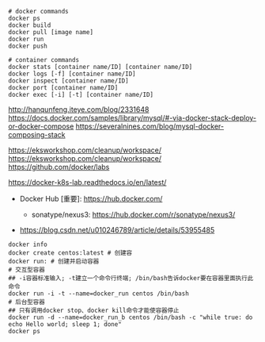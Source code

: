 
```shell
# docker commands
docker ps
docker build
docker pull [image name]
docker run
docker push

# container commands
docker stats [container name/ID] [container name/ID]
docker logs [-f] [container name/ID]
docker inspect [container name/ID]
docker port [container name/ID]
docker exec [-i] [-t] [container name/ID]
```



http://hanqunfeng.iteye.com/blog/2331648
https://docs.docker.com/samples/library/mysql/#-via-docker-stack-deploy-or-docker-compose
https://severalnines.com/blog/mysql-docker-composing-stack




https://eksworkshop.com/cleanup/workspace/
https://eksworkshop.com/cleanup/workspace/
https://github.com/docker/labs

https://docker-k8s-lab.readthedocs.io/en/latest/

- Docker Hub [重要]: https://hub.docker.com/
  - sonatype/nexus3: https://hub.docker.com/r/sonatype/nexus3/



- https://blog.csdn.net/u010246789/article/details/53955485

```shell
docker info
docker create centos:latest # 创建容
docker run: # 创建并启动容器
# 交互型容器
## -i容器标准输入; -t建立一个命令行终端; /bin/bash告诉docker要在容器里面执行此命令
docker run -i -t --name=docker_run centos /bin/bash
# 后台型容器
## 只有调用docker stop、docker kill命令才能使容器停止
docker run -d --name=docker_run_b centos /bin/bash -c "while true: do echo Hello world; sleep 1; done"
docker ps
```

